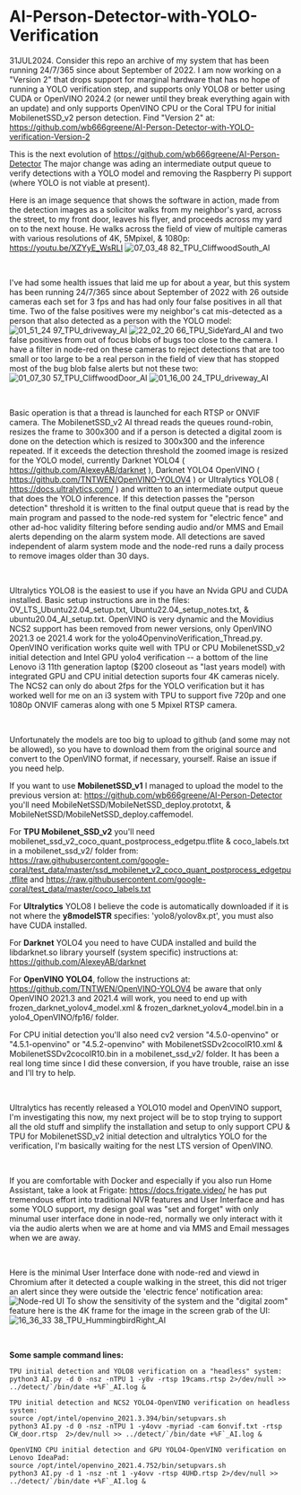 # AI-Person-Detector-with-YOLO-Verification

31JUL2024.  Consider this repo an archive of my system that has been running 24/7/365 since about September of 2022.
I am now working on a "Version 2" that drops support for marginal hardware that has no hope of running a YOLO verification step, and supports only YOLO8 or better using CUDA or OpenVINO 2024.2 (or newer until they break everything again with an update) and only supports OpenVINO CPU or the Coral TPU for initial MobilenetSSD_v2 person detection.  Find "Version 2" at: https://github.com/wb666greene/AI-Person-Detector-with-YOLO-verification-Version-2


This is the next evolution of https://github.com/wb666greene/AI-Person-Detector
The major change was ading an intermediate output queue to verify detections with a YOLO model and removing the Raspberry Pi support (where YOLO is not viable at present).

Here is an image sequence that shows the software in action, made from the detection images as a solicitor walks from my neighbor's yard, across the street, to my front door, leaves his flyer, and proceeds across my yard on to the next house. He walks across the field of view of multiple cameras with various resolutions of 4K, 5Mpixel, & 1080p:
https://youtu.be/XZYyE_WsRLI
![07_03_48 82_TPU_CliffwoodSouth_AI](https://github.com/wb666greene/AI-Person-Detector-with-YOLO-Verification/assets/31488806/26362151-1808-46cc-90b5-ca85973f2a60)

&nbsp;

I've had some health issues that laid me up for about a year, but this system has been running 24/7/365 since about September of 2022 with 26 outside cameras each set for 3 fps and has had only four false positives in all that time. Two of the false positives were my neighbor's cat mis-detected as a person that also detected as a person with the YOLO model:
![01_51_24 97_TPU_driveway_AI](https://github.com/wb666greene/AI-Person-Detector-with-YOLO-Verification/assets/31488806/d67224a1-332f-4e8a-a6cf-611fe2935d15)
![22_02_20 66_TPU_SideYard_AI](https://github.com/wb666greene/AI-Person-Detector-with-YOLO-Verification/assets/31488806/5f18a4a9-ec20-4220-975d-b801b1cbb042)
and two false positives from out of focus blobs of bugs too close to the camera.  I have a filter in node-red on these cameras to reject detections that are too small or too large to be a real person in the field of view that has stopped most of the bug blob false alerts but not these two:
![01_07_30 57_TPU_CliffwoodDoor_AI](https://github.com/wb666greene/AI-Person-Detector-with-YOLO-Verification/assets/31488806/25a308d8-0450-4068-9949-0a79cadaf1ae)
![01_16_00 24_TPU_driveway_AI](https://github.com/wb666greene/AI-Person-Detector-with-YOLO-Verification/assets/31488806/34ff6270-5940-483f-bb60-e989d9b98636)

&nbsp;

Basic operation is that a thread is launched for each RTSP or ONVIF camera. The MobilenetSSD_v2 AI thread reads the queues round-robin, resizes the frame to 300x300 and if a person is detected a digital zoom is done on the detection which is resized to 300x300 and the inference repeated.  If it exceeds the detection threshold the zoomed image is resized for the YOLO model, currently Darknet YOLO4 ( https://github.com/AlexeyAB/darknet ), Darknet YOLO4 OpenVINO ( https://github.com/TNTWEN/OpenVINO-YOLOV4 ) or Ultralytics YOLO8 ( https://docs.ultralytics.com/ ) and written to an intermediate output queue that does the YOLO inference.  If this detection passes the "person detection" threshold it is written to the final output queue that is read by the main program and passed to the node-red system for "electric fence" and other ad-hoc validity filtering before sending audio and/or MMS and Email alerts depending on the alarm system mode.  All detections are saved independent of alarm system mode and the node-red runs a daily process to remove images older than 30 days.

&nbsp;

Ultralytics YOLO8 is the easiest to use if you have an Nvida GPU and CUDA installed.  Basic setup instructions are in the files: OV_LTS_Ubuntu22.04_setup.txt, Ubuntu22.04_setup_notes.txt, & ubuntu20.04_AI_setup.txt.  OpenVINO is very dynamic and the Movidius NCS2 support has been removed from newer versions, only OpenVINO 2021.3 oe 2021.4 work for the yolo4OpenvinoVerification_Thread.py.  OpenVINO verification works quite well with TPU or CPU MobilenetSSD_v2 initial detection and Intel GPU yolo4 verification -- a bottom of the line Lenovo i3 11th generation laptop ($200 closeout as "last years model) with integrated GPU and CPU initial detection suports four 4K cameras nicely.  The NCS2 can only do about 2fps for the YOLO verification but it has worked well for me on an i3 system with TPU to support five 720p and one 1080p ONVIF cameras along with one 5 Mpixel RTSP camera.

&nbsp;

Unfortunately the models are too big to upload to github (and some may not be allowed), so you have to download them from the original source and convert to the OpenVINO format, if necessary, yourself.  Raise an issue if you need help.

If you want to use __MobilenetSSD_v1__ I managed to upload the model to the previous version at: https://github.com/wb666greene/AI-Person-Detector you'll need MobileNetSSD/MobileNetSSD_deploy.prototxt, 
 & MobileNetSSD/MobileNetSSD_deploy.caffemodel.
 
For __TPU Mobilenet_SSD_v2__ you'll need mobilenet_ssd_v2_coco_quant_postprocess_edgetpu.tflite & coco_labels.txt in a mobilenet_ssd_v2/ folder from: https://raw.githubusercontent.com/google-coral/test_data/master/ssd_mobilenet_v2_coco_quant_postprocess_edgetpu.tflite and https://raw.githubusercontent.com/google-coral/test_data/master/coco_labels.txt

For __Ultralytics__ YOLO8 I believe the code is automatically downloaded if it is not where the __y8modelSTR__ specifies: 'yolo8/yolov8x.pt', you must also have CUDA installed.

For __Darknet__ YOLO4 you need to have CUDA installed and build the libdarknet.so library yourself (system specific) instructions at: https://github.com/AlexeyAB/darknet

For __OpenVINO YOLO4__, follow the instructions at: https://github.com/TNTWEN/OpenVINO-YOLOV4 be aware that only OpenVINO 2021.3 and 2021.4 will work, you need to end up with frozen_darknet_yolov4_model.xml & frozen_darknet_yolov4_model.bin  in a yolo4_OpenVINO/fp16/ folder.

For CPU initial detection you'll also need cv2 version "4.5.0-openvino" or "4.5.1-openvino" or "4.5.2-openvino" with MobilenetSSDv2cocoIR10.xml & MobilenetSSDv2cocoIR10.bin in a  mobilenet_ssd_v2/ folder. It has been a real long time since I did these conversion, if you have trouble, raise an isse and I'll try to help.

&nbsp;

Ultralytics has recently released a YOLO10 model and OpenVINO support, I'm investigating this now, my next project will be to stop trying to support all the old stuff and simplify the installation and setup to only support CPU & TPU for MobilenetSSD_v2 initial detection and ultralytics YOLO for the verification, I'm basically waiting for the nest LTS version of OpenVINO.

&nbsp;

If you are comfortable with Docker and especially if you also run Home Assistant, take a look at Frigate: https://docs.frigate.video/ he has put tremendous effort into traditional NVR features and User Interface and has some YOLO support, my design goal was "set and forget" with only minumal user interface done in node-red, normally we only interact with it via the audio alerts when we are at home and via MMS and Email messages when we are away.

&nbsp;

Here is the minimal User Interface done with node-red and viewd in Chromium after it detected a couple walking in the street, this did not triger an alert since they were outside the 'electric fence' notification area:
![Node-red UI](https://github.com/wb666greene/AI-Person-Detector-with-YOLO-Verification/assets/31488806/b204c279-0804-43e8-bc96-0d410d5e6050)
To show the sensitivity of the system and the "digital zoom" feature here is the 4K frame for the image in the screen grab of the UI:
![16_36_33 38_TPU_HummingbirdRight_AI](https://github.com/wb666greene/AI-Person-Detector-with-YOLO-Verification/assets/31488806/5100f77d-2865-43e7-939b-c77c55a29489)

&nbsp;

__Some sample command lines:__
```
TPU initial detection and YOLO8 verification on a "headless" system:
python3 AI.py -d 0 -nsz -nTPU 1 -y8v -rtsp 19cams.rtsp 2>/dev/null >> ../detect/`/bin/date +%F`_AI.log &

TPU initial detection and NCS2 YOLO4-OpenVINO verification on headless system:
source /opt/intel/openvino_2021.3.394/bin/setupvars.sh
python3 AI.py -d 0 -nsz -nTPU 1 -y4ovv -myriad -cam 6onvif.txt -rtsp CW_door.rtsp  2>/dev/null >> ../detect/`/bin/date +%F`_AI.log &

OpenVINO CPU initial detection and GPU YOLO4-OpenVINO verification on Lenovo IdeaPad:
source /opt/intel/openvino_2021.4.752/bin/setupvars.sh
python3 AI.py -d 1 -nsz -nt 1 -y4ovv -rtsp 4UHD.rtsp 2>/dev/null >> ../detect/`/bin/date +%F`_AI.log &
```





